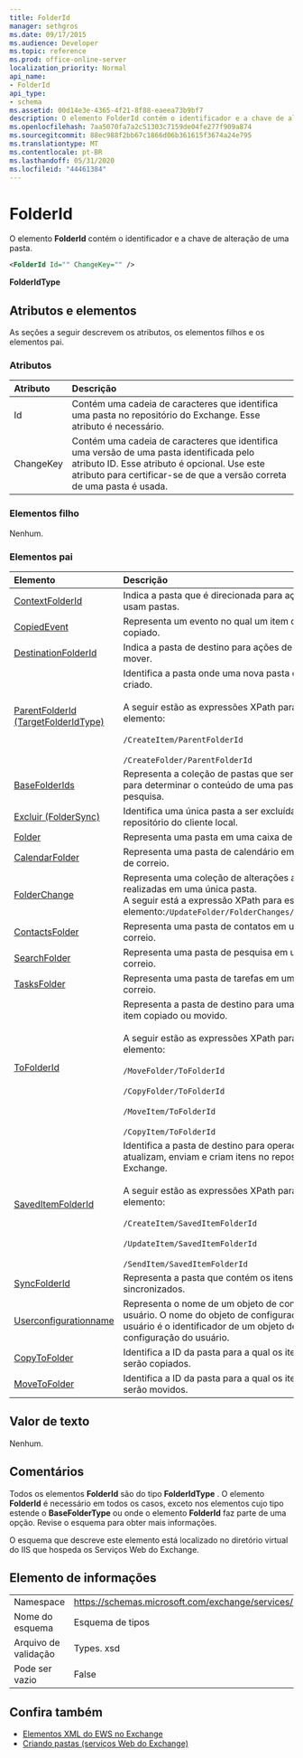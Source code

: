 ```yaml
---
title: FolderId
manager: sethgros
ms.date: 09/17/2015
ms.audience: Developer
ms.topic: reference
ms.prod: office-online-server
localization_priority: Normal
api_name:
- FolderId
api_type:
- schema
ms.assetid: 00d14e3e-4365-4f21-8f88-eaeea73b9bf7
description: O elemento FolderId contém o identificador e a chave de alteração de uma pasta.
ms.openlocfilehash: 7aa5070fa7a2c51303c7159de04fe277f909a874
ms.sourcegitcommit: 88ec988f2bb67c1866d06b361615f3674a24e795
ms.translationtype: MT
ms.contentlocale: pt-BR
ms.lasthandoff: 05/31/2020
ms.locfileid: "44461384"
---
```

# <a name="folderid"></a>FolderId

O elemento **FolderId** contém o identificador e a chave de alteração de uma pasta. 
  
```XML
<FolderId Id="" ChangeKey="" />
```

 **FolderIdType**
## <a name="attributes-and-elements"></a>Atributos e elementos

As seções a seguir descrevem os atributos, os elementos filhos e os elementos pai.
  
### <a name="attributes"></a>Atributos

|**Atributo**|**Descrição**|
|:-----|:-----|
|Id  <br/> |Contém uma cadeia de caracteres que identifica uma pasta no repositório do Exchange. Esse atributo é necessário.  <br/> |
|ChangeKey  <br/> |Contém uma cadeia de caracteres que identifica uma versão de uma pasta identificada pelo atributo ID. Esse atributo é opcional. Use este atributo para certificar-se de que a versão correta de uma pasta é usada.  <br/> |
   
### <a name="child-elements"></a>Elementos filho

Nenhum.
  
### <a name="parent-elements"></a>Elementos pai

|**Elemento**|**Descrição**|
|:-----|:-----|
|[ContextFolderId](contextfolderid.md) <br/> |Indica a pasta que é direcionada para ações que usam pastas.  <br/> |
|[CopiedEvent](copiedevent.md) <br/> |Representa um evento no qual um item ou pasta é copiado.  <br/> |
|[DestinationFolderId](destinationfolderid.md) <br/> |Indica a pasta de destino para ações de copiar e mover.  <br/> |
|[ParentFolderId (TargetFolderIdType)](parentfolderid-targetfolderidtype.md) <br/> | Identifica a pasta onde uma nova pasta ou item é criado.  <br/><br/>  A seguir estão as expressões XPath para este elemento:<br/>  <br/> `/CreateItem/ParentFolderId` <br/><br/>  `/CreateFolder/ParentFolderId` <br/> |
|[BaseFolderIds](basefolderids.md) <br/> |Representa a coleção de pastas que será minada para determinar o conteúdo de uma pasta de pesquisa.  <br/> |
|[Excluir (FolderSync)](delete-foldersync.md) <br/> |Identifica uma única pasta a ser excluída no repositório do cliente local.  <br/> |
|[Folder](folder.md) <br/> |Representa uma pasta em uma caixa de correio.  <br/> |
|[CalendarFolder](calendarfolder.md) <br/> |Representa uma pasta de calendário em uma caixa de correio.  <br/> |
|[FolderChange](folderchange.md) <br/> |Representa uma coleção de alterações a serem realizadas em uma única pasta.  <br/> A seguir está a expressão XPath para este elemento:`/UpdateFolder/FolderChanges/FolderChange` <br/> |
|[ContactsFolder](contactsfolder.md) <br/> |Representa uma pasta de contatos em uma caixa de correio.  <br/> |
|[SearchFolder](searchfolder.md) <br/> |Representa uma pasta de pesquisa em uma caixa de correio.  <br/> |
|[TasksFolder](tasksfolder.md) <br/> |Representa uma pasta de tarefas em uma caixa de correio.  <br/> |
|[ToFolderId](tofolderid.md) <br/> | Representa a pasta de destino para uma pasta ou item copiado ou movido. <br/> <br/>  A seguir estão as expressões XPath para este elemento: <br/> <br/>  `/MoveFolder/ToFolderId` <br/> <br/> `/CopyFolder/ToFolderId` <br/> <br/> `/MoveItem/ToFolderId`<br/> <br/>  `/CopyItem/ToFolderId` <br/> |
|[SavedItemFolderId](saveditemfolderid.md) <br/> | Identifica a pasta de destino para operações que atualizam, enviam e criam itens no repositório do Exchange.  <br/><br/>  A seguir estão as expressões XPath para este elemento: <br/> <br/>  `/CreateItem/SavedItemFolderId` <br/><br/>  `/UpdateItem/SavedItemFolderId` <br/><br/>  `/SendItem/SavedItemFolderId` <br/> |
|[SyncFolderId](syncfolderid.md) <br/> |Representa a pasta que contém os itens a serem sincronizados.  <br/> |
|[Userconfigurationname](userconfigurationname.md) <br/> |Representa o nome de um objeto de configuração do usuário. O nome do objeto de configuração do usuário é o identificador de um objeto de configuração do usuário.  <br/> |
|[CopyToFolder](copytofolder.md) <br/> |Identifica a ID da pasta para a qual os itens de email serão copiados.  <br/> |
|[MoveToFolder](movetofolder.md) <br/> |Identifica a ID da pasta para a qual os itens de email serão movidos.  <br/> |
   
## <a name="text-value"></a>Valor de texto

Nenhum.
  
## <a name="remarks"></a>Comentários

Todos os elementos **FolderId** são do tipo **FolderIdType** . O elemento **FolderId** é necessário em todos os casos, exceto nos elementos cujo tipo estende o **BaseFolderType** ou onde o elemento **FolderId** faz parte de uma opção. Revise o esquema para obter mais informações. 
  
O esquema que descreve este elemento está localizado no diretório virtual do IIS que hospeda os Serviços Web do Exchange.
  
## <a name="element-information"></a>Elemento de informações

|||
|:-----|:-----|
|Namespace  <br/> |https://schemas.microsoft.com/exchange/services/2006/types  <br/> |
|Nome do esquema  <br/> |Esquema de tipos  <br/> |
|Arquivo de validação  <br/> |Types. xsd  <br/> |
|Pode ser vazio  <br/> |False  <br/> |
   
## <a name="see-also"></a>Confira também

- [Elementos XML do EWS no Exchange](ews-xml-elements-in-exchange.md)
- [Criando pastas (serviços Web do Exchange)](https://msdn.microsoft.com/library/3b15b0ec-8691-45ed-9a24-a91ff732d6cf%28Office.15%29.aspx)

